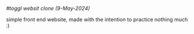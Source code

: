 *#toggl websit clone (9-May-2024)*

simple front end website, made with the intention to practice nothing much :)
